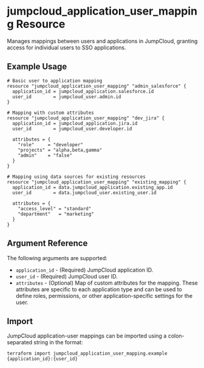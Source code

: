 # jumpcloud_application_user_mapping Resource

Manages mappings between users and applications in JumpCloud, granting access for individual users to SSO applications.

## Example Usage

```hcl
# Basic user to application mapping
resource "jumpcloud_application_user_mapping" "admin_salesforce" {
  application_id = jumpcloud_application.salesforce.id
  user_id        = jumpcloud_user.admin.id
}

# Mapping with custom attributes
resource "jumpcloud_application_user_mapping" "dev_jira" {
  application_id = jumpcloud_application.jira.id
  user_id        = jumpcloud_user.developer.id
  
  attributes = {
    "role"     = "developer"
    "projects" = "alpha,beta,gamma"
    "admin"    = "false"
  }
}

# Mapping using data sources for existing resources
resource "jumpcloud_application_user_mapping" "existing_mapping" {
  application_id = data.jumpcloud_application.existing_app.id
  user_id        = data.jumpcloud_user.existing_user.id
  
  attributes = {
    "access_level" = "standard"
    "department"   = "marketing"
  }
}
```

## Argument Reference

The following arguments are supported:

* `application_id` - (Required) JumpCloud application ID.
* `user_id` - (Required) JumpCloud user ID.
* `attributes` - (Optional) Map of custom attributes for the mapping. These attributes are specific to each application type and can be used to define roles, permissions, or other application-specific settings for the user.

## Import

JumpCloud application-user mappings can be imported using a colon-separated string in the format:

```
terraform import jumpcloud_application_user_mapping.example {application_id}:{user_id}
``` 